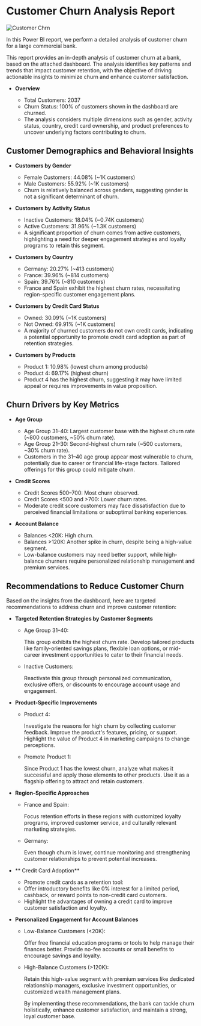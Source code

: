 # Customer Churn Analysis Report

![Customer Chrn](https://github.com/user-attachments/assets/d4d6f6be-f074-4496-88c5-52059cf50525)

In this Power BI report, we perform a detailed analysis of customer churn for a large commercial bank.

This report provides an in-depth analysis of customer churn at a bank, based on the attached dashboard. The analysis identifies key patterns and trends that impact customer retention, with the objective of driving actionable insights to minimize churn and enhance customer satisfaction.

- **Overview**
  
   - Total Customers: 2037
   - Churn Status: 100% of customers shown in the dashboard are churned.
   - The analysis considers multiple dimensions such as gender, activity status, country, credit card ownership, and product preferences to uncover underlying factors contributing to churn.

## Customer Demographics and Behavioral Insights

- **Customers by Gender**
  
  - Female Customers: 44.08% (~1K customers)
  - Male Customers: 55.92% (~1K customers)
  - Churn is relatively balanced across genders, suggesting gender is not a significant determinant of churn.
 
- **Customers by Activity Status**

  - Inactive Customers: 18.04% (~0.74K customers)
  - Active Customers: 31.96% (~1.3K customers)
  - A significant proportion of churn comes from active customers, highlighting a need for deeper engagement strategies and loyalty programs to retain this segment.
  
- **Customers by Country**

  - Germany: 20.27% (~413 customers)
  - France: 39.96% (~814 customers)
  - Spain: 39.76% (~810 customers)
  - France and Spain exhibit the highest churn rates, necessitating region-specific customer engagement plans.
  

- **Customers by Credit Card Status**

  - Owned: 30.09% (~1K customers)
  - Not Owned: 69.91% (~1K customers)
  - A majority of churned customers do not own credit cards, indicating a potential opportunity to promote credit card adoption as part of retention strategies.

- **Customers by Products**
  
  - Product 1: 10.98% (lowest churn among products)
  - Product 4: 69.17% (highest churn)
  - Product 4 has the highest churn, suggesting it may have limited appeal or requires improvements in value proposition.

## Churn Drivers by Key Metrics

- **Age Group**

  - Age Group 31–40: Largest customer base with the highest churn rate (~800 customers, ~50% churn rate).
  - Age Group 21–30: Second-highest churn rate (~500 customers, ~30% churn rate).
  - Customers in the 31–40 age group appear most vulnerable to churn, potentially due to career or financial life-stage factors. Tailored offerings for this group could mitigate churn.
 
- **Credit Scores**

  - Credit Scores 500–700: Most churn observed.
  - Credit Scores <500 and >700: Lower churn rates.
  - Moderate credit score customers may face dissatisfaction due to perceived financial limitations or suboptimal banking experiences.
 
- **Account Balance**
  
  - Balances <20K: High churn.
  - Balances >120K: Another spike in churn, despite being a high-value segment.
  - Low-balance customers may need better support, while high-balance churners require personalized relationship management and premium services.
 
## Recommendations to Reduce Customer Churn

 Based on the insights from the dashboard, here are targeted recommendations to address churn and improve customer retention:

- **Targeted Retention Strategies by Customer Segments**
  
   - Age Group 31–40:
   
     This group exhibits the highest churn rate. Develop tailored products like family-oriented savings plans, flexible loan options, or mid-career investment opportunities to cater to 
     their financial needs.
   
   - Inactive Customers:
   
     Reactivate this group through personalized communication, exclusive offers, or discounts to encourage account usage and engagement.
   
- **Product-Specific Improvements**
  
   - Product 4:

     Investigate the reasons for high churn by collecting customer feedback. Improve the product's features, pricing, or support. Highlight the value of Product 4 in marketing 
     campaigns  to change perceptions.

   - Promote Product 1:

     Since Product 1 has the lowest churn, analyze what makes it successful and apply those elements to other products. Use it as a flagship offering to attract and retain customers.
  
- **Region-Specific Approaches**

   - France and Spain:
     
     Focus retention efforts in these regions with customized loyalty programs, improved customer service, and culturally relevant marketing strategies.

   - Germany:

     Even though churn is lower, continue monitoring and strengthening customer relationships to prevent potential increases.

- **  Credit Card Adoption**

   - Promote credit cards as a retention tool:
   - Offer introductory benefits like 0% interest for a limited period, cashback, or reward points to non-credit card customers.
   - Highlight the advantages of owning a credit card to improve customer satisfaction and loyalty.

 - **Personalized Engagement for Account Balances**

   - Low-Balance Customers (<20K):
     
     Offer free financial education programs or tools to help manage their finances better. Provide no-fee accounts or small benefits to encourage savings and loyalty.

   - High-Balance Customers (>120K):
     
     Retain this high-value segment with premium services like dedicated relationship managers, exclusive investment opportunities, or customized wealth management plans.

     By implementing these recommendations, the bank can tackle churn holistically, enhance customer satisfaction, and maintain a strong, loyal customer base.
 
     
  






   
 
